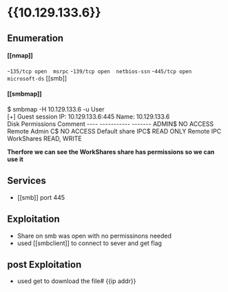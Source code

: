 # {{10.129.133.6}}
## Enumeration
#### [[nmap]]
-`135/tcp open  msrpc`
-`139/tcp open  netbios-ssn`
-`445/tcp open  microsoft-ds` [[smb]]

#### [[smbmap]]
$ smbmap -H 10.129.133.6 -u User     
[+] Guest session       IP: 10.129.133.6:445    Name: 10.129.133.6                                      
        Disk                                                    Permissions     Comment
        ----                                                    -----------     -------
        ADMIN$                                                  NO ACCESS       Remote Admin
        C$                                                      NO ACCESS       Default share
        IPC$                                                    READ ONLY       Remote IPC
        WorkShares                                              READ, WRITE                     

**Therfore we can see the WorkShares share has permissions so we can use it**
## Services
- [[smb]] port 445
## Exploitation
- Share on smb was open with no permissinons needed
- used [[smbclient]] to connect to sever and get flag
## post Exploitation
- used get to download the file# {{ip addr}}
